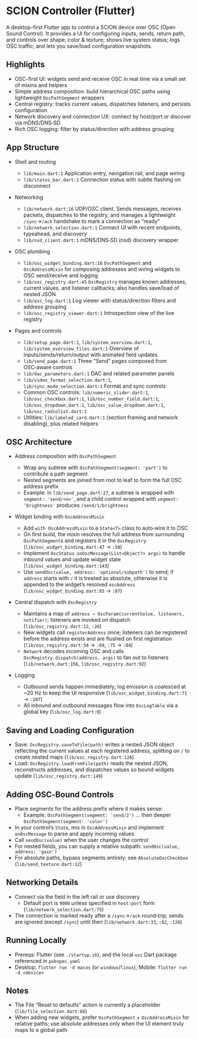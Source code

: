 # SCION Controller (Flutter)

A desktop-first Flutter app to control a SCION device over OSC (Open Sound Control). It provides a UI for configuring inputs, sends, return path, and controls over shape, color & texture; shows live system status; logs OSC traffic; and lets you save/load configuration snapshots.

## Highlights

- OSC-first UI: widgets send and receive OSC in real time via a small set of mixins and helpers
- Simple address composition: build hierarchical OSC paths using lightweight `OscPathSegment` wrappers
- Central registry: tracks current values, dispatches listeners, and persists configuration
- Network discovery and connection UX: connect by host/port or discover via mDNS/DNS‑SD
- Rich OSC logging: filter by status/direction with address grouping

## App Structure

- Shell and routing
  - `lib/main.dart:1` Application entry, navigation rail, and page wiring
  - `lib/status_bar.dart:1` Connection status with subtle flashing on disconnect

- Networking
  - `lib/network.dart:16` UDP/OSC client. Sends messages, receives packets, dispatches to the registry, and manages a lightweight `/sync`→`/ack` handshake to mark a connection as “ready”
  - `lib/network_selection.dart:1` Connect UI with recent endpoints, typeahead, and discovery
  - `lib/nsd_client.dart:1` mDNS/DNS‑SD (nsd) discovery wrapper

- OSC plumbing
  - `lib/osc_widget_binding.dart:16` `OscPathSegment` and `OscAddressMixin` for composing addresses and wiring widgets to OSC send/receive and logging
  - `lib/osc_registry.dart:45` `OscRegistry` manages known addresses, current values, and listener callbacks; also handles save/load of nested JSON
  - `lib/osc_log.dart:1` Log viewer with status/direction filters and address grouping
  - `lib/osc_registry_viewer.dart:1` Introspection view of the live registry

- Pages and controls
  - `lib/setup_page.dart:1`, `lib/system_overview.dart:1`, `lib/system_overview_tiles.dart:1` Overview of inputs/sends/return/output with animated field updates
  - `lib/send_page.dart:1` Three “Send” pages composed from OSC‑aware controls
  - `lib/dac_parameters.dart:1` DAC and related parameter panels
  - `lib/video_format_selection.dart:1`, `lib/sync_mode_selection.dart:1` Format and sync controls
  - Common OSC controls: `lib/numeric_slider.dart:1`, `lib/osc_checkbox.dart:1`, `lib/osc_number_field.dart:1`, `lib/osc_dropdown.dart:1`, `lib/osc_value_dropdown.dart:1`, `lib/osc_radiolist.dart:1`
  - Utilities: `lib/labeled_card.dart:1` (section framing and network disabling), plus related helpers

## OSC Architecture

- Address composition with `OscPathSegment`
  - Wrap any subtree with `OscPathSegment(segment: 'part')` to contribute a path segment
  - Nested segments are joined from root to leaf to form the full OSC address prefix
  - Example: in `lib/send_page.dart:27`, a subtree is wrapped with `segment: 'send/<n>'`, and a child control wrapped with `segment: 'brightness'` produces `/send/1/brightness`

- Widget binding with `OscAddressMixin`
  - Add `with OscAddressMixin` to a `State<T>` class to auto‑wire it to OSC
  - On first build, the mixin resolves the full address from surrounding `OscPathSegment`s and registers it in the `OscRegistry` (`lib/osc_widget_binding.dart:47` → `:58`)
  - Implement `OscStatus onOscMessage(List<Object?> args)` to handle inbound values and update widget state (`lib/osc_widget_binding.dart:143`)
  - Use `sendOsc(value, address: 'optional/subpath')` to send; if `address` starts with `/` it is treated as absolute, otherwise it is appended to the widget’s resolved `oscAddress` (`lib/osc_widget_binding.dart:83` → `:87`)

- Central dispatch with `OscRegistry`
  - Maintains a map of `address → OscParam(currentValue, listeners, notifier)`; listeners are invoked on dispatch (`lib/osc_registry.dart:12`, `:26`)
  - New widgets call `registerAddress` once; listeners can be registered before the address exists and are flushed on first registration (`lib/osc_registry.dart:54` → `:69`, `:75` → `:84`)
  - `Network` decodes incoming OSC and calls `OscRegistry.dispatch(address, args)` to fan out to listeners (`lib/network.dart:156`, `lib/osc_registry.dart:92`)

- Logging
  - Outbound sends happen immediately; log emission is coalesced at ~20 Hz to keep the UI responsive (`lib/osc_widget_binding.dart:71` → `:107`)
  - All inbound and outbound messages flow into `OscLogTable` via a global key (`lib/osc_log.dart:9`)

## Saving and Loading Configuration

- Save: `OscRegistry.saveToFile(path)` writes a nested JSON object reflecting the current values at each registered address, splitting on `/` to create nested maps (`lib/osc_registry.dart:126`)
- Load: `OscRegistry.loadFromFile(path)` reads the nested JSON, reconstructs addresses, and dispatches values so bound widgets update (`lib/osc_registry.dart:149`)

## Adding OSC‑Bound Controls

- Place segments for the address prefix where it makes sense:
  - Example: `OscPathSegment(segment: 'send/2')` … then deeper `OscPathSegment(segment: 'color')`
- In your control’s `State`, mix in `OscAddressMixin` and implement `onOscMessage` to parse and apply incoming values
- Call `sendOsc(value)` when the user changes the control
- For nested fields, you can supply a relative subpath: `sendOsc(value, address: 'gain')`
- For absolute paths, bypass segments entirely: see `AbsoluteOscCheckbox` (`lib/send_texture.dart:12`)

## Networking Details

- Connect via the field in the left rail or use discovery
  - Default port is `9000` unless specified in `host:port` form (`lib/network_selection.dart:75`)
- The connection is marked ready after a `/sync`→`/ack` round‑trip; sends are ignored (except `/sync`) until then (`lib/network.dart:33`, `:82`, `:120`)

## Running Locally

- Prereqs: Flutter (see `./startup.sh`), and the local `osc` Dart package referenced in `pubspec.yaml`
- Desktop: `flutter run -d macos` (or `windows`/`linux`), Mobile: `flutter run -d <device>`

## Notes

- The File “Reset to defaults” action is currently a placeholder (`lib/file_selection.dart:66`)
- When adding new widgets, prefer `OscPathSegment` + `OscAddressMixin` for relative paths; use absolute addresses only when the UI element truly maps to a global path
